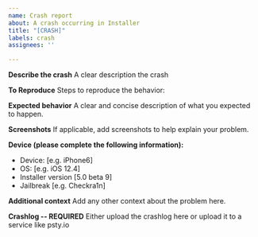 ```yaml
---
name: Crash report
about: A crash occurring in Installer
title: "[CRASH]"
labels: crash
assignees: ''

---
```


**Describe the crash**
A clear description the crash

**To Reproduce**
Steps to reproduce the behavior:

**Expected behavior**
A clear and concise description of what you expected to happen.

**Screenshots**
If applicable, add screenshots to help explain your problem.

**Device (please complete the following information):**
 - Device: [e.g. iPhone6]
 - OS: [e.g. iOS 12.4]
 - Installer version [5.0 beta 9]
 - Jailbreak [e.g. Checkra1n]

**Additional context**
Add any other context about the problem here.

**Crashlog -- REQUIRED** 
Either upload the crashlog here or upload it to a service like psty.io

